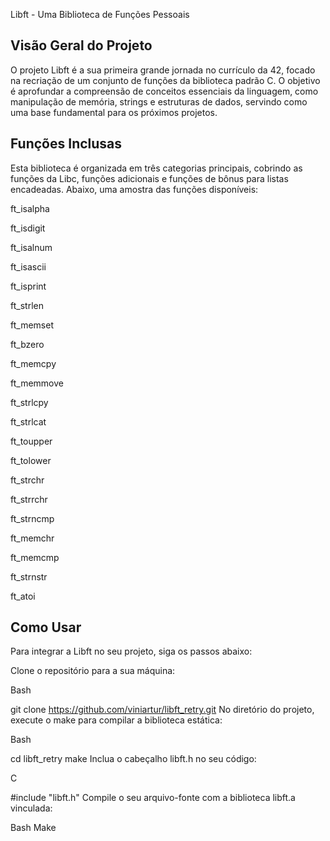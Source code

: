 Libft - Uma Biblioteca de Funções Pessoais
## Visão Geral do Projeto
O projeto Libft é a sua primeira grande jornada no currículo da 42, focado na recriação de um conjunto de funções da biblioteca padrão C. O objetivo é aprofundar a compreensão de conceitos essenciais da linguagem, como manipulação de memória, strings e estruturas de dados, servindo como uma base fundamental para os próximos projetos.

## Funções Inclusas
Esta biblioteca é organizada em três categorias principais, cobrindo as funções da Libc, funções adicionais e funções de bônus para listas encadeadas. Abaixo, uma amostra das funções disponíveis:

ft_isalpha

ft_isdigit

ft_isalnum

ft_isascii

ft_isprint

ft_strlen

ft_memset

ft_bzero

ft_memcpy

ft_memmove

ft_strlcpy

ft_strlcat

ft_toupper

ft_tolower

ft_strchr

ft_strrchr

ft_strncmp

ft_memchr

ft_memcmp

ft_strnstr

ft_atoi

## Como Usar
Para integrar a Libft no seu projeto, siga os passos abaixo:

Clone o repositório para a sua máquina:

Bash

git clone https://github.com/viniartur/libft_retry.git
No diretório do projeto, execute o make para compilar a biblioteca estática:

Bash

cd libft_retry
make
Inclua o cabeçalho libft.h no seu código:

C

#include "libft.h"
Compile o seu arquivo-fonte com a biblioteca libft.a vinculada:

Bash
Make
